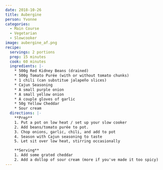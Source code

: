 ```yaml
---
date: 2018-10-26
title: Aubergine
person: Yvonne
categories:
  - Main Course
  - Vegetarian
  - Slowcooker
image: aubergine_af.png
recipe:
  servings: 2 portions
  prep: 15 minutes
  cook: 60 minutes
  ingredients: |-
    * 500g Red Kidney Beans (drained)
    * 500g Tomato Purée (with or without tomato chunks)
    * 1 chili (can substitue jalapeño slices)
    * Cajun Seasoning
    * A small purple onion
    * A small yellow onion
    * A couple gloves of garlic
    * 50g Yellow Cheddar
    * Sour cream
  directions: |-
    **Prep**
    1. Put a pot on low heat / set up your slow cooker
    2. Add beans/tomato purée to pot.
    3. Chop onions, garlic, chili, and add to pot
    4. Season with Cajun seasoning to taste
    5. Let sit over low heat, stirring occasionally

    **Serving**
    1. Add some grated cheddar
    2. Add a dollop of sour cream (more if you've made it too spicy)
---
```

